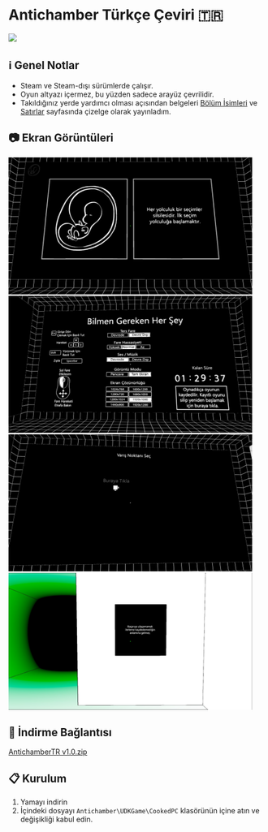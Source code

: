# Antichamber Türkçe Çeviri :tr:

![](https://cdn.steamgriddb.com/logo/d77e68596c15c53c2a33ad143739902d.png)

## :information_source: Genel Notlar
- Steam ve Steam-dışı sürümlerde çalışır.
- Oyun altyazı içermez, bu yüzden sadece arayüz çevrilidir.
- Takıldığınız yerde yardımcı olması açısından belgeleri [Bölüm İsimleri](BolumIsimleri.md) ve [Satırlar](Satirlar.md) sayfasında çizelge olarak yayınladım.

## :camera: Ekran Görüntüleri
<img src="/EkranGoruntuleri/20201218214624_1.jpg" width="480" height="270" /><img src="/EkranGoruntuleri/20201218214629_1.jpg" width="480" height="270" />
<img src="/EkranGoruntuleri/20201218214635_1.jpg" width="480" height="270" /><img src="/EkranGoruntuleri/20201218214652_1.jpg" width="480" height="270" />

## :floppy_disk: İndirme Bağlantısı
[AntichamberTR v1.0.zip](https://github.com/qabRieL99/AntichamberTurkce/releases)

## :clipboard: Kurulum
1. Yamayı indirin
2. İçindeki dosyayı `Antichamber\UDKGame\CookedPC` klasörünün içine atın ve değişikliği kabul edin.
